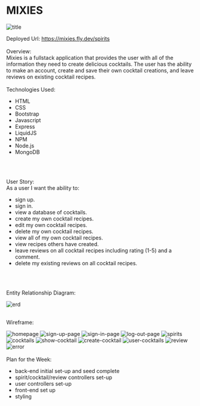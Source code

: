 # MIXIES
![title](./images/mixies.png)

Deployed Url: https://mixies.fly.dev/spirits
<br>
<br>
Overview:
<br>
Mixies is a fullstack application that provides the user with all of the information they need to create delicious cocktails. The user has the ability to make an account, create and save their own cocktail creations, and leave reviews on existing cocktail recipes.
<br>
<br>
Technologies Used:
<br>
- HTML
- CSS
- Bootstrap
- Javascript
- Express 
- LiquidJS 
- NPM
- Node.js
- MongoDB 
<br>
<br>

User Story:
<br>
As a user I want the ability to:
- sign up.
- sign in. 
- view a database of cocktails.
- create my own cocktail recipes. 
- edit my own cocktail recipes. 
- delete my own cocktail recipes. 
- view all of my own cocktail recipes.
- view recipes others have created.  
- leave reviews on all cocktail recipes including rating (1-5) and a comment.
- delete my existing reviews on all cocktail recipes.
<br>
<br>

Entity Relationship Diagram:
<br>

![erd](./images/erd.png)
<br>
<br>

Wireframe:
<br>

![homepage](./images/homepage.png)
![sign-up-page](./images/sign-up.png)
![sign-in-page](./images/sign-in.png)
![log-out-page](./images/log-out.png)
![spirits](./images/spirits.png)
![cocktails](./images/cocktails.png)
![show-cocktail](./images/show-cocktail.png)
![create-cocktail](./images/create-cocktail.png)
![user-cocktails](./images/user-cocktails.png)
![review](./images/review.png)
![error](./images/error.png)
<br>
<br>
Plan for the Week:
<br>

- back-end initial set-up and seed complete
- spirit/cocktail/review controllers set-up
- user controllers set-up
- front-end set up
- styling
